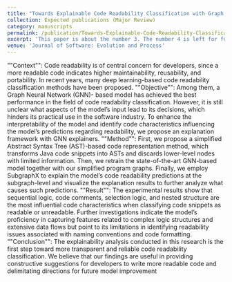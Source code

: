 ```yaml
---
title: "Towards Explainable Code Readability Classification with Graph Neural Networks"
collection: Expected publications (Major Review)
category: manuscripts
permalink: /publication/Towards-Explainable-Code-Readability-Classification-with-Graph-Neural-Networks
excerpt: 'This paper is about the number 3. The number 4 is left for future work.'
venue: 'Journal of Software: Evolution and Process'
---
```


""Context"": Code readability is of central concern for developers, since a more readable code indicates higher
maintainability, reusability, and portability. In recent years, many deep learning-based code readability
classification methods have been proposed. ""Objective"": Among them, a Graph Neural Network (GNN)-
based model has achieved the best performance in the field of code readability classification. However, it is
still unclear what aspects of the model’s input lead to its decisions, which hinders its practical use in the
software industry. To enhance the interpretability of the model and identify code characteristics influencing
the model’s predictions regarding readability, we propose an explanation framework with GNN explainers.
""Method"": First, we propose a simplified Abstract Syntax Tree (AST)-based code representation method,
which transforms Java code snippets into ASTs and discards lower-level nodes with limited information.
Then, we retrain the state-of-the-art GNN-based model together with our simplified program graphs. Finally,
we employ SubgraphX to explain the model’s code readability predictions at the subgraph-level and visualize
the explanation results to further analyze what causes such predictions. ""Result"": The experimental results
show that sequential logic, code comments, selection logic, and nested structure are the most influential
code characteristics when classifying code snippets as readable or unreadable. Further investigations indicate
the model’s proficiency in capturing features related to complex logic structures and extensive data flows
but point to its limitations in identifying readability issues associated with naming conventions and code
formatting. ""Conclusion"": The explainability analysis conducted in this research is the first step toward more
transparent and reliable code readability classification. We believe that our findings are useful in providing
constructive suggestions for developers to write more readable code and delimitating directions for future
model improvement
